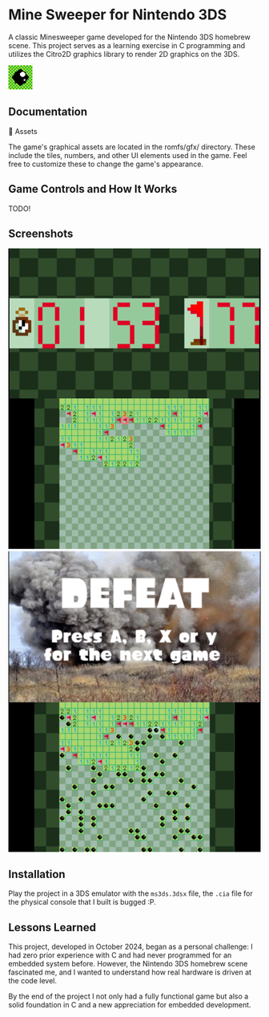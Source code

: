 # Mine Sweeper for Nintendo 3DS

A classic Minesweeper game developed for the Nintendo 3DS homebrew scene. This project serves as a learning exercise in C programming and utilizes the Citro2D graphics library to render 2D graphics on the 3DS.


![Logo](pictures/ms3ds.png)


## Documentation

🎨 Assets

The game's graphical assets are located in the romfs/gfx/ directory. These include the tiles, numbers, and other UI elements used in the game. Feel free to customize these to change the game's appearance.


## Game Controls and How It Works
TODO!
## Screenshots

![Screenshot](pictures\screenshot1.png)
![Screenshot](pictures\screenshot2.png)


## Installation

Play the project in a 3DS emulator with the `ms3ds.3dsx` file, the `.cia` file for the physical console that I built is bugged :P.
    
## Lessons Learned

This project, developed in October 2024, began as a personal challenge: I had zero prior experience with C and had never programmed for an embedded system before. However, the Nintendo 3DS homebrew scene fascinated me, and I wanted to understand how real hardware is driven at the code level.

By the end of the project I not only had a fully functional game but also a solid foundation in C and a new appreciation for embedded development. 
